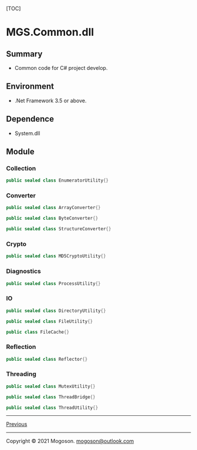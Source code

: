 [TOC]

# MGS.Common.dll

## Summary
- Common code for C# project develop.

## Environment
- .Net Framework 3.5 or above.

## Dependence
- System.dll

## Module

### Collection

```C#
public sealed class EnumeratorUtility{}
```

### Converter

```C#
public sealed class ArrayConverter{}

public sealed class ByteConverter{}

public sealed class StructureConverter{}
```

### Crypto

```C#
public sealed class MD5CryptoUtility{}
```

### Diagnostics

```C#
public sealed class ProcessUtility{}
```

### IO

```C#
public sealed class DirectoryUtility{}

public sealed class FileUtility{}

public class FileCache{}
```

### Reflection

```c#
public sealed class Reflector{}
```

### Threading

```C#
public sealed class MutexUtility{}

public sealed class ThreadBridge{}

public sealed class ThreadUtility{}
```

------

[Previous](../../README.md)

------

Copyright © 2021 Mogoson.	mogoson@outlook.com